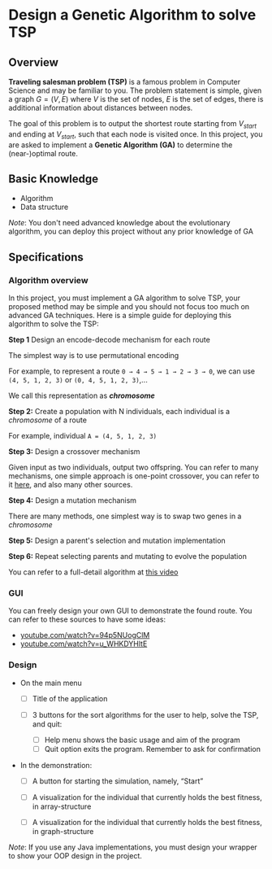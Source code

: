 # Design a Genetic Algorithm to solve TSP

## Overview

**Traveling salesman problem (TSP)** is a famous problem in Computer Science and may be familiar to you. The problem statement is simple, given a graph $G = (V, E)$ where $V$ is the set of nodes, $E$ is the set of edges, there is additional information about distances between nodes.

The goal of this problem is to output the shortest route starting from $V_{start}$ and ending at $V_{start}$, such that each node is visited once. In this project, you are asked to implement a **Genetic Algorithm (GA)** to determine the (near-)optimal route.

## Basic Knowledge

- Algorithm
- Data structure

_Note_: You don't need advanced knowledge about the evolutionary algorithm, you can deploy this project without any prior knowledge of GA

## Specifications

### Algorithm overview

In this project, you must implement a GA algorithm to solve TSP, your proposed method may be simple and you should not focus too much on advanced GA techniques. Here is a simple guide for deploying this algorithm to solve the TSP:

**Step 1** Design an encode-decode mechanism for each route

The simplest way is to use permutational encoding

For example, to represent a route `0 → 4 → 5 → 1 → 2 → 3 → 0`, we can use `(4, 5, 1, 2, 3)` or `(0, 4, 5, 1, 2, 3)`,...

We call this representation as **_chromosome_**

**Step 2:** Create a population with N individuals, each individual is a _chromosome_ of a route

For example, individual `A = (4, 5, 1, 2, 3)`

**Step 3:** Design a crossover mechanism

Given input as two individuals, output two offspring. You can refer to many mechanisms, one simple approach is one-point crossover, you can refer to it [here](<https://en.wikipedia.org/wiki/Crossover_(genetic_algorithm)>), and also many other sources.

**Step 4:** Design a mutation mechanism

There are many methods, one simplest way is to swap two genes in a _chromosome_

**Step 5:** Design a parent's selection and mutation implementation

**Step 6:** Repeat selecting parents and mutating to evolve the population

You can refer to a full-detail algorithm at [this video](https://www.youtube.com/watch?v=3GAfjE_ChRI)

### GUI

You can freely design your own GUI to demonstrate the found route. You can refer to these sources to have some ideas:

- [youtube.com/watch?v=94p5NUogClM](https://www.youtube.com/watch?v=94p5NUogClM)
- [youtube.com/watch?v=u_WHKDYHltE](https://www.youtube.com/watch?v=u_WHKDYHltE)

### Design

- On the main menu

  - [ ] Title of the application

  - [ ] 3 buttons for the sort algorithms for the user to help, solve the TSP, and quit:

    - [ ] Help menu shows the basic usage and aim of the program
    - [ ] Quit option exits the program. Remember to ask for confirmation

- In the demonstration:

  - [ ] A button for starting the simulation, namely, “Start”

  - [ ] A visualization for the individual that currently holds the best fitness, in array-structure

  - [ ] A visualization for the individual that currently holds the best fitness, in graph-structure

_Note_: If you use any Java implementations, you must design your wrapper to show your OOP design in the project.
